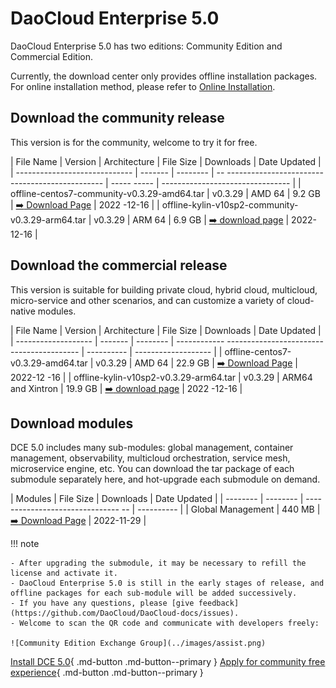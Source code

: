 # DaoCloud Enterprise 5.0

DaoCloud Enterprise 5.0 has two editions: Community Edition and Commercial Edition.

Currently, the download center only provides offline installation packages. For online installation method, please refer to [Online Installation](../install/intro.md).

## Download the community release

This version is for the community, welcome to try it for free.

| File Name | Version | Architecture | File Size | Downloads | Date Updated |
| ----------------------------- | ------- | -------- | -- ----------------------------------------------- | ----- ----- | -------------------------------- |
| offline-centos7-community-v0.3.29-amd64.tar | v0.3.29 | AMD 64 | 9.2 GB | [:arrow_right: Download Page](./free/dce5-installer-v0.3.29.md) | 2022 -12-16 |
| offline-kylin-v10sp2-community-v0.3.29-arm64.tar | v0.3.29 | ARM 64 | 6.9 GB | [:arrow_right: download page](./free/dce5-installer-v0.3.29.md) | 2022-12-16 |

## Download the commercial release

This version is suitable for building private cloud, hybrid cloud, multicloud, micro-service and other scenarios, and can customize a variety of cloud-native modules.

| File Name | Version | Architecture | File Size | Downloads | Date Updated |
| ------------------- | ------- | -------- | ------------ ----------------------------------------- | ---------- | ------------------- |
| offline-centos7-v0.3.29-amd64.tar | v0.3.29 | AMD 64 | 22.9 GB | [:arrow_right: Download Page](./business/dce5-installer-v0.3.29.md) | 2022-12 -16 |
| offline-kylin-v10sp2-v0.3.29-arm64.tar | v0.3.29 | ARM64 and Xintron | 19.9 GB | [:arrow_right: download page](./business/dce5-installer-v0.3.29.md) | 2022 -12-16 |

## Download modules

DCE 5.0 includes many sub-modules: global management, container management, observability, multicloud orchestration, service mesh, microservice engine, etc.
You can download the tar package of each submodule separately here, and hot-upgrade each submodule on demand.

| Modules | File Size | Downloads | Date Updated |
| -------- | -------- | ------------------------------- -- | ---------- |
| Global Management | 440 MB | [:arrow_right: Download Page](./modules/ghippo.md) | 2022-11-29 |

!!! note

    - After upgrading the submodule, it may be necessary to refill the license and activate it.
    - DaoCloud Enterprise 5.0 is still in the early stages of release, and offline packages for each sub-module will be added successively.
    - If you have any questions, please [give feedback](https://github.com/DaoCloud/DaoCloud-docs/issues).
    - Welcome to scan the QR code and communicate with developers freely:
    
    ![Community Edition Exchange Group](../images/assist.png)

[Install DCE 5.0](../install/intro.md){ .md-button .md-button--primary }
[Apply for community free experience](../dce/license0.md){ .md-button .md-button--primary }
